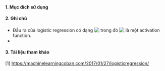 #### 1. Mục đích sử dụng

#### 2. Ghi chú
- Đầu ra của logistic regression có dạng <!-- $\theta(W^TX)$ --> <img style="transform: translateY(0.1em); background: white;" src="https://render.githubusercontent.com/render/math?math=%5Ctheta(W%5ETX)"> trong đó <!-- $\theta$ --> <img style="transform: translateY(0.1em); background: white;" src="https://render.githubusercontent.com/render/math?math=%5Ctheta"> là một activation function. 
- 

#### 3. Tài liệu tham khảo
[1] https://machinelearningcoban.com/2017/01/27/logisticregression/